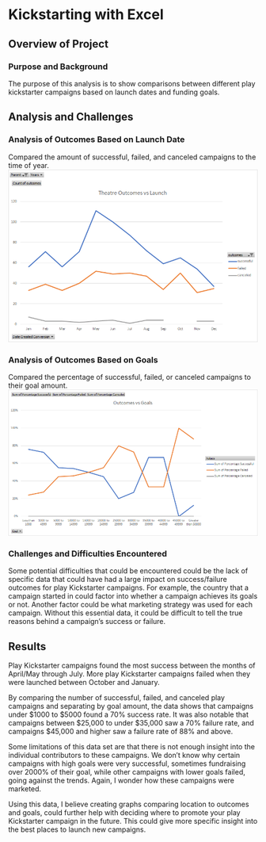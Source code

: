 # Kickstarting with Excel

## Overview of Project

### Purpose and Background

The purpose of this analysis is to show comparisons between different play kickstarter campaigns based on launch dates and funding goals.

## Analysis and Challenges

### Analysis of Outcomes Based on Launch Date

Compared the amount of successful, failed, and canceled campaigns to the time of year.
![Theater Outcomes vs Launch](/Theater_Outcomes_vs_Launch.png)

### Analysis of Outcomes Based on Goals

Compared the percentage of successful, failed, or canceled campaigns to their goal amount.
![Outcomes vs Goals](/Outcomes_vs_Goals.png)

### Challenges and Difficulties Encountered

Some potential difficulties that could be encountered could be the lack of specific data that could have had a large impact on success/failure outcomes for play Kickstarter campaigns. For example, the country that a campaign started in could factor into whether a campaign achieves its goals or not. Another factor could be what marketing strategy was used for each campaign. Without this essential data, it could be difficult to tell the true reasons behind a campaign’s success or failure. 

## Results


Play Kickstarter campaigns found the most success between the months of April/May through July.  More play Kickstarter campaigns failed when they were launched between October and January.


By comparing the number of successful, failed, and canceled play campaigns and separating by goal amount, the data shows that campaigns under $1000 to $5000 found a 70% success rate.  It was also notable that campaigns between $25,000 to under $35,000 saw a 70% failure rate, and campaigns $45,000 and higher saw a failure rate of 88% and above.


Some limitations of this data set are that there is not enough insight into the individual contributors to these campaigns.   We don’t know why certain campaigns with high goals were very successful, sometimes fundraising over 2000% of their goal, while other campaigns with lower goals failed, going against the trends.  Again, I wonder how these campaigns were marketed. 


Using this data, I believe creating graphs comparing location to outcomes and goals, could further help with deciding where to promote your play Kickstarter campaign in the future. This could give more specific insight into the best places to launch new campaigns.
